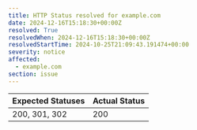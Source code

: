 ```yaml
---
title: HTTP Status resolved for example.com
date: 2024-12-16T15:18:30+00:00Z
resolved: True
resolvedWhen: 2024-12-16T15:18:30+00:00Z
resolvedStartTime: 2024-10-25T21:09:43.191474+00:00
severity: notice
affected:
  - example.com
section: issue
---
```


| Expected Statuses | Actual Status  |
|-------------------|----------------|
| 200, 301, 302 | 200 |
